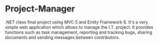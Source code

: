 Project-Manager
===============

.NET class final project using MVC 5 and Entity Framework 6. It's a very simple web application which allows to manage the I.T. project. It provides functions such as task management, reporting and tracking bugs, sharing documents and sending messages between contributors.
